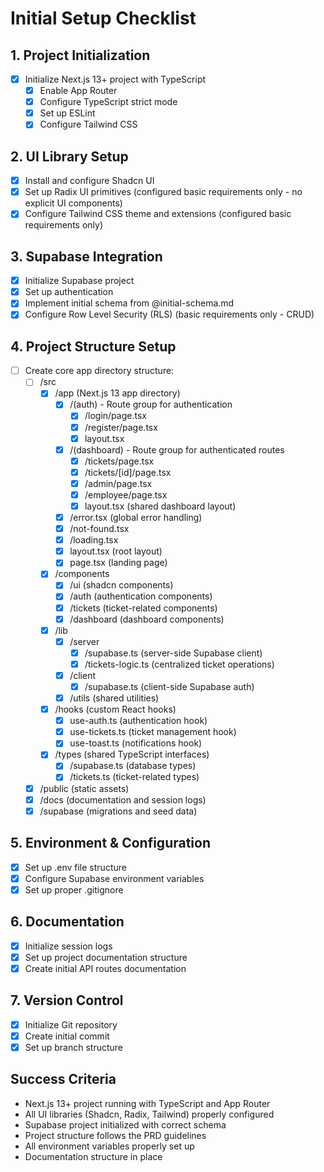# Initial Setup Checklist

## 1. Project Initialization
- [x] Initialize Next.js 13+ project with TypeScript
  - [x] Enable App Router
  - [x] Configure TypeScript strict mode
  - [x] Set up ESLint
  - [x] Configure Tailwind CSS

## 2. UI Library Setup
- [x] Install and configure Shadcn UI
- [x] Set up Radix UI primitives (configured basic requirements only - no explicit UI components)
- [x] Configure Tailwind CSS theme and extensions (configured basic requirements only)

## 3. Supabase Integration
- [x] Initialize Supabase project
- [x] Set up authentication
- [x] Implement initial schema from @initial-schema.md
- [x] Configure Row Level Security (RLS) (basic requirements only - CRUD)

## 4. Project Structure Setup
- [ ] Create core app directory structure:
  - [ ] /src
    - [x] /app (Next.js 13 app directory)
      - [x] /(auth) - Route group for authentication
        - [x] /login/page.tsx
        - [x] /register/page.tsx
        - [x] layout.tsx
      - [x] /(dashboard) - Route group for authenticated routes
        - [x] /tickets/page.tsx
        - [x] /tickets/[id]/page.tsx
        - [x] /admin/page.tsx
        - [x] /employee/page.tsx
        - [x] layout.tsx (shared dashboard layout)
      - [x] /error.tsx (global error handling)
      - [x] /not-found.tsx
      - [x] /loading.tsx
      - [x] layout.tsx (root layout)
      - [x] page.tsx (landing page)
    - [x] /components
      - [x] /ui (shadcn components)
      - [x] /auth (authentication components)
      - [x] /tickets (ticket-related components)
      - [x] /dashboard (dashboard components)
    - [x] /lib
      - [x] /server
        - [x] /supabase.ts (server-side Supabase client)
        - [x] /tickets-logic.ts (centralized ticket operations)
      - [x] /client
        - [x] /supabase.ts (client-side Supabase auth)
      - [x] /utils (shared utilities)
    - [x] /hooks (custom React hooks)
      - [x] use-auth.ts (authentication hook)
      - [x] use-tickets.ts (ticket management hook)
      - [x] use-toast.ts (notifications hook)
    - [x] /types (shared TypeScript interfaces)
      - [x] /supabase.ts (database types)
      - [x] /tickets.ts (ticket-related types)
  - [x] /public (static assets)
  - [x] /docs (documentation and session logs)
  - [x] /supabase (migrations and seed data)

## 5. Environment & Configuration
- [x] Set up .env file structure
- [x] Configure Supabase environment variables
- [x] Set up proper .gitignore

## 6. Documentation
- [x] Initialize session logs
- [x] Set up project documentation structure
- [x] Create initial API routes documentation

## 7. Version Control
- [x] Initialize Git repository
- [x] Create initial commit
- [x] Set up branch structure

## Success Criteria
- Next.js 13+ project running with TypeScript and App Router
- All UI libraries (Shadcn, Radix, Tailwind) properly configured
- Supabase project initialized with correct schema
- Project structure follows the PRD guidelines
- All environment variables properly set up
- Documentation structure in place 